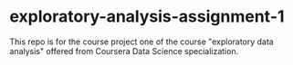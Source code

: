 # exploratory-analysis-assignment-1



This repo is for the course project one of the course "exploratory data analysis" offered from Coursera Data Science specialization.
